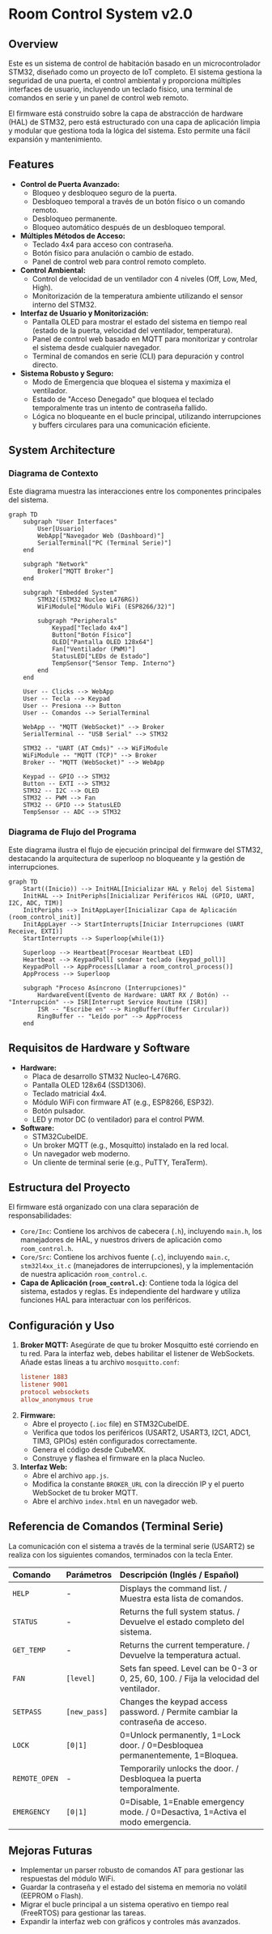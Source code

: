 # Room Control System v2.0

## Overview

Este es un sistema de control de habitación basado en un microcontrolador STM32, diseñado como un proyecto de IoT completo. El sistema gestiona la seguridad de una puerta, el control ambiental y proporciona múltiples interfaces de usuario, incluyendo un teclado físico, una terminal de comandos en serie y un panel de control web remoto.

El firmware está construido sobre la capa de abstracción de hardware (HAL) de STM32, pero está estructurado con una capa de aplicación limpia y modular que gestiona toda la lógica del sistema. Esto permite una fácil expansión y mantenimiento.

## Features

-   **Control de Puerta Avanzado:**
    -   Bloqueo y desbloqueo seguro de la puerta.
    -   Desbloqueo temporal a través de un botón físico o un comando remoto.
    -   Desbloqueo permanente.
    -   Bloqueo automático después de un desbloqueo temporal.
-   **Múltiples Métodos de Acceso:**
    -   Teclado 4x4 para acceso con contraseña.
    -   Botón físico para anulación o cambio de estado.
    -   Panel de control web para control remoto completo.
-   **Control Ambiental:**
    -   Control de velocidad de un ventilador con 4 niveles (Off, Low, Med, High).
    -   Monitorización de la temperatura ambiente utilizando el sensor interno del STM32.
-   **Interfaz de Usuario y Monitorización:**
    -   Pantalla OLED para mostrar el estado del sistema en tiempo real (estado de la puerta, velocidad del ventilador, temperatura).
    -   Panel de control web basado en MQTT para monitorizar y controlar el sistema desde cualquier navegador.
    -   Terminal de comandos en serie (CLI) para depuración y control directo.
-   **Sistema Robusto y Seguro:**
    -   Modo de Emergencia que bloquea el sistema y maximiza el ventilador.
    -   Estado de "Acceso Denegado" que bloquea el teclado temporalmente tras un intento de contraseña fallido.
    -   Lógica no bloqueante en el bucle principal, utilizando interrupciones y buffers circulares para una comunicación eficiente.

## System Architecture

### Diagrama de Contexto

Este diagrama muestra las interacciones entre los componentes principales del sistema.

```mermaid
graph TD
    subgraph "User Interfaces"
        User[Usuario]
        WebApp["Navegador Web (Dashboard)"]
        SerialTerminal["PC (Terminal Serie)"]
    end

    subgraph "Network"
        Broker["MQTT Broker"]
    end

    subgraph "Embedded System"
        STM32((STM32 Nucleo L476RG))
        WiFiModule["Módulo WiFi (ESP8266/32)"]
        
        subgraph "Peripherals"
            Keypad["Teclado 4x4"]
            Button["Botón Físico"]
            OLED["Pantalla OLED 128x64"]
            Fan["Ventilador (PWM)"]
            StatusLED["LEDs de Estado"]
            TempSensor{"Sensor Temp. Interno"}
        end
    end

    User -- Clicks --> WebApp
    User -- Tecla --> Keypad
    User -- Presiona --> Button
    User -- Comandos --> SerialTerminal

    WebApp -- "MQTT (WebSocket)" --> Broker
    SerialTerminal -- "USB Serial" --> STM32

    STM32 -- "UART (AT Cmds)" --> WiFiModule
    WiFiModule -- "MQTT (TCP)" --> Broker
    Broker -- "MQTT (WebSocket)" --> WebApp

    Keypad -- GPIO --> STM32
    Button -- EXTI --> STM32
    STM32 -- I2C --> OLED
    STM32 -- PWM --> Fan
    STM32 -- GPIO --> StatusLED
    TempSensor -- ADC --> STM32
```

### Diagrama de Flujo del Programa

Este diagrama ilustra el flujo de ejecución principal del firmware del STM32, destacando la arquitectura de superloop no bloqueante y la gestión de interrupciones.

```mermaid
graph TD
    Start((Inicio)) --> InitHAL[Inicializar HAL y Reloj del Sistema]
    InitHAL --> InitPeriphs[Inicializar Periféricos HAL (GPIO, UART, I2C, ADC, TIM)]
    InitPeriphs --> InitAppLayer[Inicializar Capa de Aplicación (room_control_init)]
    InitAppLayer --> StartInterrupts[Iniciar Interrupciones (UART Receive, EXTI)]
    StartInterrupts --> Superloop{while(1)}

    Superloop --> Heartbeat[Procesar Heartbeat LED]
    Heartbeat --> KeypadPoll[ sondear teclado (keypad_poll)]
    KeypadPoll --> AppProcess[Llamar a room_control_process()]
    AppProcess --> Superloop

    subgraph "Proceso Asíncrono (Interrupciones)"
        HardwareEvent(Evento de Hardware: UART RX / Botón) -- "Interrupción" --> ISR[Interrupt Service Routine (ISR)]
        ISR -- "Escribe en" --> RingBuffer((Buffer Circular))
        RingBuffer -- "Leído por" --> AppProcess
    end
```

## Requisitos de Hardware y Software

-   **Hardware:**
    -   Placa de desarrollo STM32 Nucleo-L476RG.
    -   Pantalla OLED 128x64 (SSD1306).
    -   Teclado matricial 4x4.
    -   Módulo WiFi con firmware AT (e.g., ESP8266, ESP32).
    -   Botón pulsador.
    -   LED y motor DC (o ventilador) para el control PWM.
-   **Software:**
    -   STM32CubeIDE.
    -   Un broker MQTT (e.g., Mosquitto) instalado en la red local.
    -   Un navegador web moderno.
    -   Un cliente de terminal serie (e.g., PuTTY, TeraTerm).

## Estructura del Proyecto

El firmware está organizado con una clara separación de responsabilidades:

-   `Core/Inc`: Contiene los archivos de cabecera (`.h`), incluyendo `main.h`, los manejadores de HAL, y nuestros drivers de aplicación como `room_control.h`.
-   `Core/Src`: Contiene los archivos fuente (`.c`), incluyendo `main.c`, `stm32l4xx_it.c` (manejadores de interrupciones), y la implementación de nuestra aplicación `room_control.c`.
-   **Capa de Aplicación (`room_control.c`)**: Contiene toda la lógica del sistema, estados y reglas. Es independiente del hardware y utiliza funciones HAL para interactuar con los periféricos.

## Configuración y Uso

1.  **Broker MQTT:** Asegúrate de que tu broker Mosquitto esté corriendo en tu red. Para la interfaz web, debes habilitar el listener de WebSockets. Añade estas líneas a tu archivo `mosquitto.conf`:
    ```conf
    listener 1883
    listener 9001
    protocol websockets
    allow_anonymous true
    ```
2.  **Firmware:**
    -   Abre el proyecto (`.ioc` file) en STM32CubeIDE.
    -   Verifica que todos los periféricos (USART2, USART3, I2C1, ADC1, TIM3, GPIOs) estén configurados correctamente.
    -   Genera el código desde CubeMX.
    -   Construye y flashea el firmware en la placa Nucleo.
3.  **Interfaz Web:**
    -   Abre el archivo `app.js`.
    -   Modifica la constante `BROKER_URL` con la dirección IP y el puerto WebSocket de tu broker MQTT.
    -   Abre el archivo `index.html` en un navegador web.

## Referencia de Comandos (Terminal Serie)

La comunicación con el sistema a través de la terminal serie (USART2) se realiza con los siguientes comandos, terminados con la tecla Enter.

| Comando | Parámetros | Descripción (Inglés / Español) |
| :--- | :--- | :--- |
| `HELP` | - | Displays the command list. / Muestra esta lista de comandos. |
| `STATUS` | - | Returns the full system status. / Devuelve el estado completo del sistema. |
| `GET_TEMP` | - | Returns the current temperature. / Devuelve la temperatura actual. |
| `FAN` | `[level]` | Sets fan speed. Level can be 0-3 or 0, 25, 60, 100. / Fija la velocidad del ventilador. |
| `SETPASS` | `[new_pass]` | Changes the keypad access password. / Permite cambiar la contraseña de acceso. |
| `LOCK` | `[0\|1]` | 0=Unlock permanently, 1=Lock door. / 0=Desbloquea permanentemente, 1=Bloquea. |
| `REMOTE_OPEN` | - | Temporarily unlocks the door. / Desbloquea la puerta temporalmente. |
| `EMERGENCY` | `[0\|1]` | 0=Disable, 1=Enable emergency mode. / 0=Desactiva, 1=Activa el modo emergencia. |

## Mejoras Futuras

-   Implementar un parser robusto de comandos AT para gestionar las respuestas del módulo WiFi.
-   Guardar la contraseña y el estado del sistema en memoria no volátil (EEPROM o Flash).
-   Migrar el bucle principal a un sistema operativo en tiempo real (FreeRTOS) para gestionar las tareas.
-   Expandir la interfaz web con gráficos y controles más avanzados.
